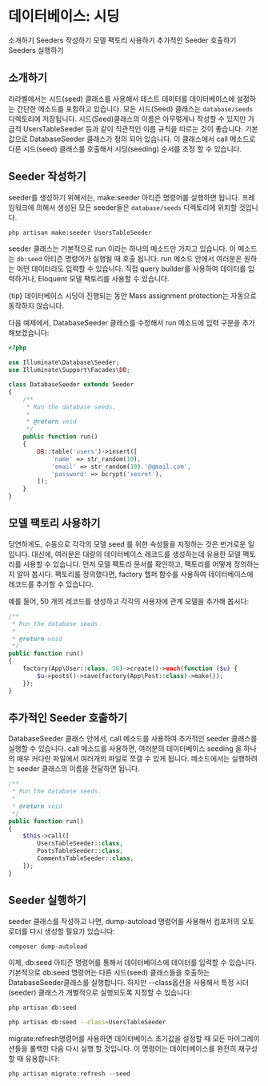 # 데이터베이스: 시딩
소개하기
Seeders 작성하기
모델 팩토리 사용하기
추가적인 Seeder 호출하기
Seeders 실행하기

## 소개하기
라라벨에서는 시드(seed) 클래스를 사용해서 테스트 데이터를 데이터베이스에 설정하는 간단한 메소드를 포함하고 있습니다. 
모든 시드(Seed) 클래스는 `database/seeds` 디렉토리에 저장됩니다. 
시드(Seed)클래스의 이름은 아무렇게나 작성할 수 있지만 가급적 UsersTableSeeder 등과 같이 직관적인 이름 규칙을 따르는 것이 좋습니다. 
기본값으로 DatabaseSeeder 클래스가 정의 되어 있습니다. 
이 클래스에서 call 메소드로 다른 시드(seed) 클래스를 호출해서 시딩(seeding) 순서를 조정 할 수 있습니다.


## Seeder 작성하기
seeder를 생성하기 위해서는, make:seeder 아티즌 명령어를 실행하면 됩니다. 
프레임워크에 의해서 생성된 모든 seeder들은 `database/seeds` 디렉토리에 위치할 것입니다.

```bash
php artisan make:seeder UsersTableSeeder
```

seeder 클래스는 기본적으로 run 이라는 하나의 메소드만 가지고 있습니다. 
이 메소드는 `db:seed` 아티즌 명령어가 실행될 때 호출 됩니다. 
run 메소드 안에서 여러분은 원하는 어떤 데이터라도 입력할 수 있습니다. 
직접 query builder를 사용하여 데이터를 입력하거나, Eloquent 모델 팩토리를 사용할 수 있습니다.

{tip}
데이터베이스 시딩이 진행되는 동안 Mass assignment protection는 자동으로 동작하지 않습니다.

다음 예제에서, DatabaseSeeder 클래스를 수정해서 run 메소드에 입력 구문을 추가해보겠습니다:

```php
<?php

use Illuminate\Database\Seeder;
use Illuminate\Support\Facades\DB;

class DatabaseSeeder extends Seeder
{
    /**
     * Run the database seeds.
     *
     * @return void
     */
    public function run()
    {
        DB::table('users')->insert([
            'name' => str_random(10),
            'email' => str_random(10).'@gmail.com',
            'password' => bcrypt('secret'),
        ]);
    }
}
```

## 모델 팩토리 사용하기
당연하게도, 수동으로 각각의 모델 seed 를 위한 속성들을 지정하는 것은 번거로운 일입니다. 
대신에, 여러분은 대량의 데이터베이스 레코드를 생성하는데 유용한 모델 팩토리를 사용할 수 있습니다. 
먼저 모델 팩토리 문서를 확인하고, 팩토리를 어떻게 정의하는지 알아 봅시다. 
팩토리를 정의했다면, factory 헬퍼 함수를 사용하여 데이터베이스에 레코드를 추가할 수 있습니다.

예를 들어, 50 개의 레코드를 생성하고 각각의 사용자에 관계 모델을 추가해 봅시다:

```php
/**
 * Run the database seeds.
 *
 * @return void
 */
public function run()
{
    factory(App\User::class, 50)->create()->each(function ($u) {
        $u->posts()->save(factory(App\Post::class)->make());
    });
}
```

## 추가적인 Seeder 호출하기
DatabaseSeeder 클래스 안에서, call 메소드를 사용하여 추가적인 seeder 클래스를 실행할 수 있습니다. 
call 메소드를 사용하면, 여러분의 데이터베이스 seeding 을 하나의 매우 커다란 파일에서 여러개의 파일로 쪼갤 수 있게 됩니다. 
메소드에서는 실행하려는 seeder 클래스의 이름을 전달하면 됩니다.

```php
/**
 * Run the database seeds.
 *
 * @return void
 */
public function run()
{
    $this->call([
        UsersTableSeeder::class,
        PostsTableSeeder::class,
        CommentsTableSeeder::class,
    ]);
}
```

## Seeder 실행하기
seeder 클래스를 작성하고 나면, dump-autoload 명령어를 사용해서 컴포저의 오토로더를 다시 생성할 필요가 있습니다:

```bash
composer dump-autoload
```

이제, db:seed 아티즌 명령어를 통해서 데이터베이스에 데이터를 입력할 수 있습니다. 기본적으로 db:seed 명령어는 다른 시드(seed) 클래스들을 호출하는 DatabaseSeeder클래스를 실행합니다. 하지만 --class옵션을 사용해서 특정 시더(seeder) 클래스가 개별적으로 실행되도록 지정할 수 있습니다:

```bash
php artisan db:seed

php artisan db:seed --class=UsersTableSeeder
```

migrate:refresh명령어를 사용하면 데이터베이스 초기값을 설정할 때 모든 마이그레이션들을 롤백한 다음 다시 실행 할 것입니다. 
이 명령어는 데이터베이스를 완전히 재구성할 때 유용합니다:

```php
php artisan migrate:refresh --seed
```
